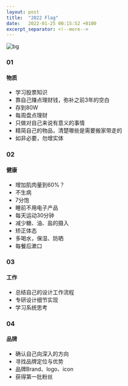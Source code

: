 ```yaml
---
layout: post
title:  "2022 Flag"
date:   2022-01-25 00:15:52 +0100
excerpt_separator: <!--more-->
---
```

![bg](https://blog.dosth.cool/assets/img/10.png)

<!--more-->

### 01
#### 物质

- 学习股票知识
- 靠自己赚点理财钱，弥补之前3年的空白
- 存到80W
- 每周盘点理财
- 只做对自己来说有意义的事情
- 精简自己的物品，清楚哪些是需要搬家带走的
- 如非必要，勿增实体

### 02
#### 健康

- 增加肌肉量到60%？
- 不生病
- 7分饱
- 睡前不用电子产品
- 每天运动30分钟
- 减少糖、油、盐的摄入
- 矫正体态
- 多喝水，保湿、防晒
- 每餐后漱口


### 03
#### 工作

- 总结自己的设计工作流程
- 专研设计细节实现
- 学习系统思考

### 04
#### 品牌

- 确认自己向深入的方向
- 寻找品牌定位与优势
- 品牌Brand、logo、icon
- 获得第一批粉丝

